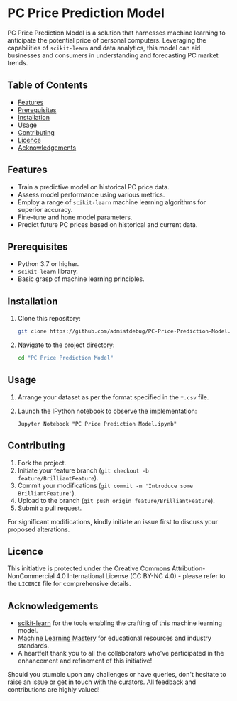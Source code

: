 
# PC Price Prediction Model

PC Price Prediction Model is a solution that harnesses machine learning to anticipate the potential price of personal computers. Leveraging the capabilities of `scikit-learn` and data analytics, this model can aid businesses and consumers in understanding and forecasting PC market trends.

## Table of Contents

- [Features](#features)
- [Prerequisites](#prerequisites)
- [Installation](#installation)
- [Usage](#usage)
- [Contributing](#contributing)
- [Licence](#licence)
- [Acknowledgements](#acknowledgements)

## Features

- Train a predictive model on historical PC price data.
- Assess model performance using various metrics.
- Employ a range of `scikit-learn` machine learning algorithms for superior accuracy.
- Fine-tune and hone model parameters.
- Predict future PC prices based on historical and current data.

## Prerequisites

- Python 3.7 or higher.
- `scikit-learn` library.
- Basic grasp of machine learning principles.

## Installation

1. Clone this repository:
   ```bash
   git clone https://github.com/admistdebug/PC-Price-Prediction-Model.git
   ```
2. Navigate to the project directory:
   ```bash
   cd "PC Price Prediction Model"
   ```

## Usage

1. Arrange your dataset as per the format specified in the `*.csv` file.

2. Launch the IPython notebook to observe the implementation:
   ```
   Jupyter Notebook "PC Price Prediction Model.ipynb"
   ```

## Contributing

1. Fork the project.
2. Initiate your feature branch (`git checkout -b feature/BrilliantFeature`).
3. Commit your modifications (`git commit -m 'Introduce some BrilliantFeature'`).
4. Upload to the branch (`git push origin feature/BrilliantFeature`).
5. Submit a pull request.

For significant modifications, kindly initiate an issue first to discuss your proposed alterations.

## Licence

This initiative is protected under the Creative Commons Attribution-NonCommercial 4.0 International License (CC BY-NC 4.0) - please refer to the `LICENCE` file for comprehensive details.

## Acknowledgements

- [scikit-learn](https://scikit-learn.org/stable/) for the tools enabling the crafting of this machine learning model.
- [Machine Learning Mastery](https://machinelearningmastery.com/) for educational resources and industry standards.
- A heartfelt thank you to all the collaborators who've participated in the enhancement and refinement of this initiative!

Should you stumble upon any challenges or have queries, don't hesitate to raise an issue or get in touch with the curators. All feedback and contributions are highly valued!
